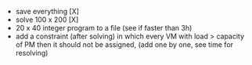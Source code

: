 * save everything [X]
* solve 100 x 200 [X]
* 20 x 40 integer program to a file (see if faster than 3h)
* add a constraint (after solving) in which every VM with load > capacity of PM then it should not be assigned, (add one by one, see time for resolving)
